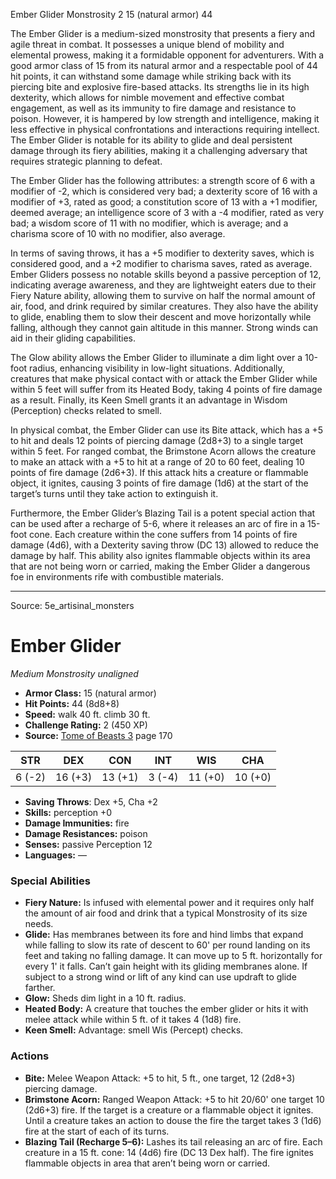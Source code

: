 <MonsterName/>Ember Glider</MonsterName>
<CreatureType/>Monstrosity</CreatureType>
<CR/>2</CR>
<AC/>15 (natural armor)</AC>
<HP/>44</HP>
<summary>The Ember Glider is a medium-sized monstrosity that presents a fiery and agile threat in combat. It possesses a unique blend of mobility and elemental prowess, making it a formidable opponent for adventurers. With a good armor class of 15 from its natural armor and a respectable pool of 44 hit points, it can withstand some damage while striking back with its piercing bite and explosive fire-based attacks. Its strengths lie in its high dexterity, which allows for nimble movement and effective combat engagement, as well as its immunity to fire damage and resistance to poison. However, it is hampered by low strength and intelligence, making it less effective in physical confrontations and interactions requiring intellect. The Ember Glider is notable for its ability to glide and deal persistent damage through its fiery abilities, making it a challenging adversary that requires strategic planning to defeat.</summary>

<detail>

The Ember Glider has the following attributes: a strength score of 6 with a modifier of -2, which is considered very bad; a dexterity score of 16 with a modifier of +3, rated as good; a constitution score of 13 with a +1 modifier, deemed average; an intelligence score of 3 with a -4 modifier, rated as very bad; a wisdom score of 11 with no modifier, which is average; and a charisma score of 10 with no modifier, also average. 

In terms of saving throws, it has a +5 modifier to dexterity saves, which is considered good, and a +2 modifier to charisma saves, rated as average. Ember Gliders possess no notable skills beyond a passive perception of 12, indicating average awareness, and they are lightweight eaters due to their Fiery Nature ability, allowing them to survive on half the normal amount of air, food, and drink required by similar creatures. They also have the ability to glide, enabling them to slow their descent and move horizontally while falling, although they cannot gain altitude in this manner. Strong winds can aid in their gliding capabilities.

The Glow ability allows the Ember Glider to illuminate a dim light over a 10-foot radius, enhancing visibility in low-light situations. Additionally, creatures that make physical contact with or attack the Ember Glider while within 5 feet will suffer from its Heated Body, taking 4 points of fire damage as a result. Finally, its Keen Smell grants it an advantage in Wisdom (Perception) checks related to smell.

In physical combat, the Ember Glider can use its Bite attack, which has a +5 to hit and deals 12 points of piercing damage (2d8+3) to a single target within 5 feet. For ranged combat, the Brimstone Acorn allows the creature to make an attack with a +5 to hit at a range of 20 to 60 feet, dealing 10 points of fire damage (2d6+3). If this attack hits a creature or flammable object, it ignites, causing 3 points of fire damage (1d6) at the start of the target’s turns until they take action to extinguish it.

Furthermore, the Ember Glider’s Blazing Tail is a potent special action that can be used after a recharge of 5-6, where it releases an arc of fire in a 15-foot cone. Each creature within the cone suffers from 14 points of fire damage (4d6), with a Dexterity saving throw (DC 13) allowed to reduce the damage by half. This ability also ignites flammable objects within its area that are not being worn or carried, making the Ember Glider a dangerous foe in environments rife with combustible materials.</detail>



---

Source: 5e_artisinal_monsters

# Ember Glider

*Medium* *Monstrosity* *unaligned*

- **Armor Class:** 15 (natural armor)
- **Hit Points:** 44 (8d8+8)
- **Speed:** walk 40 ft. climb 30 ft.
- **Challenge Rating:** 2 (450 XP)
- **Source:** [Tome of Beasts 3](https://koboldpress.com/kpstore/product/tome-of-beasts-3-for-5th-edition/) page 170

| STR | DEX | CON | INT | WIS | CHA |
| --- | --- | --- | --- | --- | --- |
| 6 (-2) | 16 (+3) | 13 (+1) | 3 (-4) | 11 (+0) | 10 (+0) |

- **Saving Throws**: Dex +5, Cha +2
- **Skills:** perception +0
- **Damage Immunities:** fire
- **Damage Resistances:** poison
- **Senses:** passive Perception 12
- **Languages:** —

### Special Abilities

- **Fiery Nature:** Is infused with elemental power and it requires only half the amount of air food and drink that a typical Monstrosity of its size needs.
- **Glide:** Has membranes between its fore and hind limbs that expand while falling to slow its rate of descent to 60' per round landing on its feet and taking no falling damage. It can move up to 5 ft. horizontally for every 1' it falls. Can’t gain height with its gliding membranes alone. If subject to a strong wind or lift of any kind can use updraft to glide farther.
- **Glow:** Sheds dim light in a 10 ft. radius.
- **Heated Body:** A creature that touches the ember glider or hits it with melee attack while within 5 ft. of it takes 4 (1d8) fire.
- **Keen Smell:** Advantage: smell Wis (Percept) checks.

### Actions

- **Bite:** Melee Weapon Attack: +5 to hit, 5 ft., one target, 12 (2d8+3) piercing damage.
- **Brimstone Acorn:** Ranged Weapon Attack: +5 to hit 20/60' one target 10 (2d6+3) fire. If the target is a creature or a flammable object it ignites. Until a creature takes an action to douse the fire the target takes 3 (1d6) fire at the start of each of its turns.
- **Blazing Tail (Recharge 5–6):** Lashes its tail releasing an arc of fire. Each creature in a 15 ft. cone: 14 (4d6) fire (DC 13 Dex half). The fire ignites flammable objects in  area that aren’t being worn or carried.




